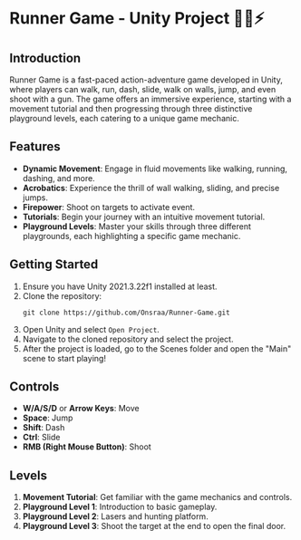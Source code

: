 # Runner Game - Unity Project 🏃‍♂️⚡

## Introduction

Runner Game is a fast-paced action-adventure game developed in Unity, where players can walk, run, dash, slide, walk on walls, jump, and even shoot with a gun. The game offers an immersive experience, starting with a movement tutorial and then progressing through three distinctive playground levels, each catering to a unique game mechanic.

## Features

- **Dynamic Movement**: Engage in fluid movements like walking, running, dashing, and more.
- **Acrobatics**: Experience the thrill of wall walking, sliding, and precise jumps.
- **Firepower**: Shoot on targets to activate event.
- **Tutorials**: Begin your journey with an intuitive movement tutorial.
- **Playground Levels**: Master your skills through three different playgrounds, each highlighting a specific game mechanic.

## Getting Started

1. Ensure you have Unity 2021.3.22f1 installed at least.
2. Clone the repository:
    ```
    git clone https://github.com/Onsraa/Runner-Game.git
    ```
3. Open Unity and select `Open Project`.
4. Navigate to the cloned repository and select the project.
5. After the project is loaded, go to the Scenes folder and open the "Main" scene to start playing!

## Controls

- **W/A/S/D** or **Arrow Keys**: Move
- **Space**: Jump
- **Shift**: Dash
- **Ctrl**: Slide
- **RMB (Right Mouse Button)**: Shoot

## Levels

1. **Movement Tutorial**: Get familiar with the game mechanics and controls.
2. **Playground Level 1**: Introduction to basic gameplay.
3. **Playground Level 2**: Lasers and hunting platform.
4. **Playground Level 3**: Shoot the target at the end to open the final door.
